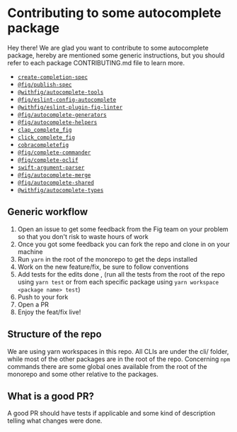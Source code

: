 # Contributing to some autocomplete package
Hey there! We are glad you want to contribute to some autocomplete package, hereby are mentioned some generic instructions, but you should refer to each package CONTRIBUTING.md file to learn more.

- [`create-completion-spec`](cli/create-completion-spec/CONTRIBUTING.md)
- [`@fig/publish-spec`](cli/publih-spec-to-team/CONTRIBUTING.md)
- [`@withfig/autocomplete-tools`](cli/tools-cli/CONTRIBUTING.md)
- [`@fig/eslint-config-autocomplete`](eslint/config-autocomplete/CONTRIBUTING.md)
- [`@withfig/eslint-plugin-fig-linter`](eslint/plugin-fig-linter/CONTRIBUTING.md)
- [`@fig/autocomplete-generators`](generators/CONTRIBUTING.md)
- [`@fig/autocomplete-helpers`](helpers/CONTRIBUTING.md)
- [`clap_complete_fig`](integrations/clap/CONTRIBUTING.md)
- [`click_complete_fig`](integrations/clap/CONTRIBUTING.md)
- [`cobracompletefig`](integrations/cobra/CONTRIBUTING.md)
- [`@fig/complete-commander`](integrations/commander/CONTRIBUTING.md)
- [`@fig/complete-oclif`](integrations/oclif/CONTRIBUTING.md)
- [`swift-argument-parser`](integrations/swift-argument-parser/CONTRIBUTING.md)
- [`@fig/autocomplete-merge`](merge/CONTRIBUTING.md)
- [`@fig/autocomplete-shared`](shared/CONTRIBUTING.md)
- [`@withfig/autocomplete-types`](types/CONTRIBUTING.md)

## Generic workflow

1. Open an issue to get some feedback from the Fig team on your problem so that you don't risk to waste hours of work
2. Once you got some feedback you can fork the repo and clone in on your machine
3. Run `yarn` in the root of the monorepo to get the deps installed
4. Work on the new feature/fix, be sure to follow conventions
5. Add tests for the edits done , (run all the tests from the root of the repo using `yarn test` or from each specific package using `yarn workspace <package name> test`)
6. Push to your fork
7. Open a PR
8. Enjoy the feat/fix live!

## Structure of the repo

We are using yarn workspaces in this repo. All CLIs are under the cli/ folder, while most of the other packages are in the root of the repo.
Concerning `npm` commands there are some global ones available from the root of the monorepo and some other relative to the packages.

## What is a good PR?

A good PR should have tests if applicable and some kind of description telling what changes were done.